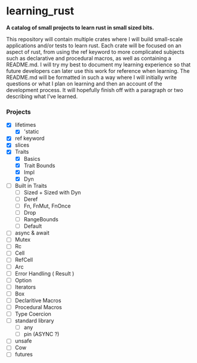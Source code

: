 # learning_rust

**A catalog of small projects to learn rust in small sized bits.**

This repository will contain multiple crates where I will build small-scale applications and/or tests to learn rust. Each crate will be focused on an aspect of rust, from using the ref keyword to more complicated subjects such as declarative and procedural macros, as well as containing a README.md. I will try my best to document my learning experience so that future developers can later use this work for reference when learning. The README.md will be formatted in such a way where I will initially write questions or what I plan on learning and then an account of the development process. It will hopefully finish off with a paragraph or two describing what I’ve learned.

### Projects

- [x] lifetimes
  - [x] 'static
- [x] ref keyword
- [x] slices
- [x] Traits
  - [x] Basics
  - [x] Trait Bounds
  - [x] Impl
  - [x] Dyn
- [ ] Built in Traits
  - [ ] Sized + Sized with Dyn
  - [ ] Deref
  - [ ] Fn, FnMut, FnOnce
  - [ ] Drop
  - [ ] RangeBounds
  - [ ] Default
- [ ] async & await
- [ ] Mutex
- [ ] Rc
- [ ] Cell
- [ ] RefCell
- [ ] Arc
- [ ] Error Handling ( Result )
- [ ] Option
- [ ] Iterators
- [ ] Box
- [ ] Declaritive Macros
- [ ] Procedural Macros
- [ ] Type Coercion
- [ ] standard library
  - [ ] any
  - [ ] pin (ASYNC ?)
- [ ] unsafe
- [ ] Cow
- [ ] futures
